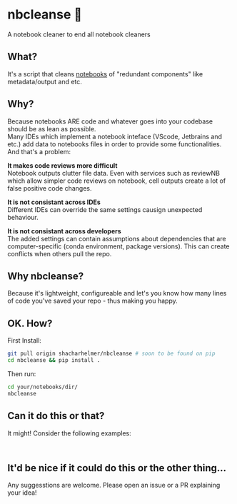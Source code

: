 # nbcleanse 🚿
A notebook cleaner to end all notebook cleaners

## What?

It's a script that cleans [notebooks](https://jupyter.org/) of "redundant components" like metadata/output and etc.

## Why?

Because notebooks ARE code and whatever goes into your codebase should be as lean as possible.  
Many IDEs which implement a notebook inteface (VScode, Jetbrains and etc.) add data to notebooks files in order to provide some functionalities. And that's a problem:  

**It makes code reviews more difficult**  
Notebook outputs clutter file data. Even with services such as reviewNB which allow simpler code reviews on notebook, cell outputs create a lot of false positive code changes.  

**It is not consistant across IDEs**  
Different IDEs can override the same settings causign unexpected behaviour.  

**It is not consistant across developers**  
The added settings can contain assumptions about dependencies that are computer-specific (conda environment, package versions). This can create conflicts when others pull the repo.

## Why nbcleanse?

Because it's lightweight, configureable and let's you know how many lines of code you've saved your repo - thus making you happy.  

## OK. How?

First Install:
```bash
git pull origin shacharhelmer/nbcleanse # soon to be found on pip
cd nbcleanse && pip install .
```

Then run:
```bash
cd your/notebooks/dir/
nbcleanse
```

## Can it do this or that?

It might! Consider the following examples:

```bash
```

```bash
```

## It'd be nice if it could do this or the other thing...

Any suggesstions are welcome. Please open an issue or a PR explaining your idea!  
